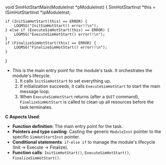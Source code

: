 void SimHotStartMain(ModuleInst *pModuleInst) {
	SimHotStartInst *this = (SimHotStartInst *)pModuleInst;
	
	if (InitSimHotStart(this) == ERROR) {
		LOGMSG("InitSimHotStart() error!!\n");
	} else if (ExecuteSimHotStart(this) == ERROR) {
		LOGMSG("ExecuteSimHotStart() error!!\n");
	}
	if (FinalizeSimHotStart(this) == ERROR) {
		LOGMSG("FinalizeSimHotStart() error!!\n");
	}
}

*   This is the main entry point for the module's task. It orchestrates the module's lifecycle.
    1.  It calls `InitSimHotStart` to set everything up.
    2.  If initialization succeeds, it calls `ExecuteSimHotStart` to start the main message loop.
    3.  When `ExecuteSimHotStart` returns (after a `QUIT` command), `FinalizeSimHotStart` is called to clean up all resources before the task terminates.

**C Aspects Used**:
*   **Function definition**: The main entry point for the task.
*   **Pointers and type casting**: Casting the generic `ModuleInst` pointer to the specific `SimHotStartInst` pointer.
*   **Conditional statements**: `if-else if` to manage the module's lifecycle (Init -> Execute -> Finalize).
*   **Function calls**: `InitSimHotStart()`, `ExecuteSimHotStart()`, `FinalizeSimHotStart()`.